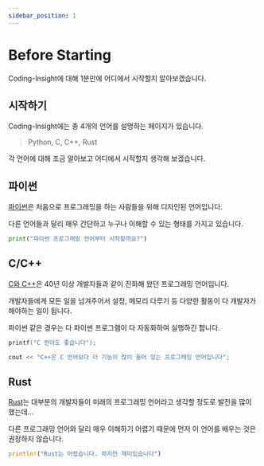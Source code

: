 ```yaml
---
sidebar_position: 1
---
```


# Before Starting

Coding-Insight에 대해 1분만에 어디에서 시작할지 알아보겠습니다.

## 시작하기

Coding-Insight에는 총 4개의 언어를 설명하는 페이지가 있습니다.

> Python, C, C++, Rust

각 언어에 대해 조금 알아보고 어디에서 시작할지 생각해 보겠습니다.

## 파이썬

[파이썬](/docs/python/start/python)은 처음으로 프로그래밍을 하는 사람들을 위해 디자인된 언어입니다.

다른 언어들과 달리 매우 간단하고 누구나 이해할 수 있는 형태를 가지고 있습니다.

```py
print("파이썬 프로그래밍 언어부터 시작할까요?")
```

## C/C++

[C와 C++](/docs/c-cpp)은 40년 이상 개발자들과 같이 진화해 왔던 프로그래밍 언어입니다.

개발자들에게 모든 일을 넘겨주어서 설정, 메모리 다루기 등 다양한 활동이 다 개발자가 해야하는 일이 됩니다.

파이썬 같은 경우는 다 파이썬 프로그램이 다 자동화하여 실행하긴 합니다.

```c
printf("C 언어도 좋습니다");
```

```cpp
cout << "C++은 C 언어보다 더 기능이 많이 들어 있는 프로그래밍 언어입니다";
```

## Rust

[Rust](/docs/rust)는 대부분의 개발자들이 미래의 프로그래밍 언어라고 생각할 정도로 발전을 많이 했는데...

다른 프로그래밍 언어와 달리 매우 이해하기 어렵기 때문에 먼저 이 언어를 배우는 것은 권장하지 않습니다.

```rust
println!("Rust는 어렵습니다. 하지만 재미있습니다")
```
